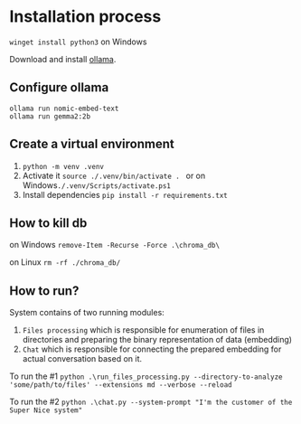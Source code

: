 Installation process
=======


`winget install python3` on Windows

Download and install [ollama](https://ollama.com/).

Configure ollama
-----

```
ollama run nomic-embed-text
ollama run gemma2:2b
```

Create a virtual environment
-----

1. `python -m venv .venv`
1. Activate it `source ./.venv/bin/activate . ` or on Windows`./.venv/Scripts/activate.ps1`
1. Install dependencies `pip install -r requirements.txt`

How to kill db 
----

on Windows
`remove-Item -Recurse -Force .\chroma_db\`

on Linux
`rm -rf ./chroma_db/`

How to run?
---

System contains of two running modules:
1. `Files processing` which is responsible for enumeration of files in directories and preparing the binary representation of data (embedding)
1. `Chat` which is responsible for connecting the prepared embedding for actual conversation based on it.

To run the #1 
`python .\run_files_processing.py --directory-to-analyze 'some/path/to/files' --extensions md --verbose --reload`

To run the #2
`python .\chat.py --system-prompt "I'm the customer of the Super Nice system"`
